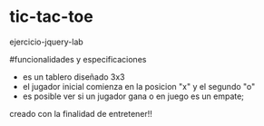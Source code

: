 # tic-tac-toe
ejercicio-jquery-lab

#funcionalidades y especificaciones
- es un tablero diseñado 3x3 
- el jugador inicial comienza en la posicion "x" y el segundo "o"
- es posible ver si un jugador gana o en juego es un empate;

creado con la finalidad de entretener!! 
